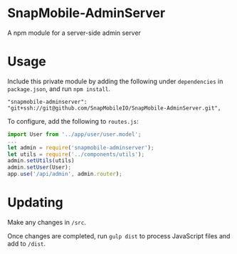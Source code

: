# SnapMobile-AdminServer
A npm module for a server-side admin server

# Usage

Include this private module by adding the following under `dependencies` in `package.json`, and run `npm install`.

    "snapmobile-adminserver": "git+ssh://git@github.com/SnapMobileIO/SnapMobile-AdminServer.git",

To configure, add the following to `routes.js`:

```javascript
import User from '../app/user/user.model';
...
let admin = require('snapmobile-adminserver');
let utils = require('../components/utils');
admin.setUtils(utils)
admin.setUser(User);
app.use('/api/admin', admin.router);
```

# Updating

Make any changes in `/src`.

Once changes are completed, run `gulp dist` to process JavaScript files and add to `/dist`.
